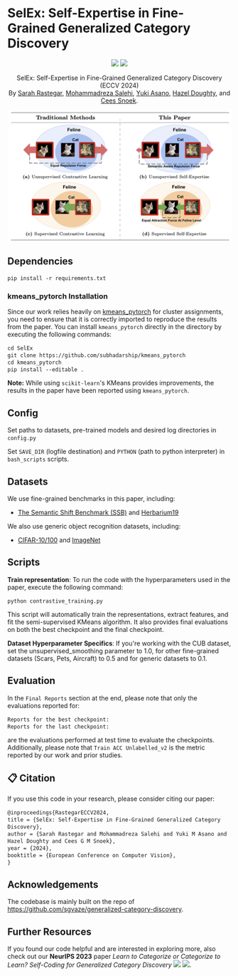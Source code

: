 # SelEx: Self-Expertise in Fine-Grained Generalized Category Discovery


<p align="center">
    <a href="https://www.arxiv.org/abs/2408.14371"><img src="https://img.shields.io/badge/-ECCV%2024-blue"></a>
    <a href="https://www.arxiv.org/abs/2408.14371"><img src="https://img.shields.io/badge/arXiv-2408.14371-red"></a>
</p>

<p align="center">
	SelEx: Self-Expertise in Fine-Grained Generalized Category Discovery (ECCV 2024)<br>
  By
  <a href="https://sarahrastegar.github.io/">Sarah Rastegar</a>, 
  <a href="https://smsd75.github.io/">Mohammadreza Salehi</a>, 
  <a href="https://yukimasano.github.io/">Yuki Asano</a>, 
  <a href="https://hazeldoughty.github.io/">Hazel Doughty</a>, and 
  <a href="https://www.ceessnoek.info/">Cees Snoek</a>.
</p>

![image](assets/selex.png)




## Dependencies

```
pip install -r requirements.txt
```

### kmeans_pytorch Installation
Since our work relies heavily on [kmeans_pytorch](https://github.com/subhadarship/kmeans_pytorch) for cluster assignments, you need to ensure that it is correctly imported to reproduce the results from the paper. You can install `kmeans_pytorch` directly in the directory by executing the following commands:

```
cd SelEx
git clone https://github.com/subhadarship/kmeans_pytorch
cd kmeans_pytorch
pip install --editable .
```

**Note:** While using `scikit-learn`'s KMeans provides improvements, the results in the paper have been reported using `kmeans_pytorch`.

## Config

Set paths to datasets, pre-trained models and desired log directories in ```config.py```

Set ```SAVE_DIR``` (logfile destination) and ```PYTHON``` (path to python interpreter) in ```bash_scripts``` scripts.

## Datasets

We use fine-grained benchmarks in this paper, including:                                                                                                                    
                                                                                                                                                                  
* [The Semantic Shift Benchmark (SSB)](https://github.com/sgvaze/osr_closed_set_all_you_need#ssb) and [Herbarium19](https://www.kaggle.com/c/herbarium-2019-fgvc6)

We also use generic object recognition datasets, including:

* [CIFAR-10/100](https://pytorch.org/vision/stable/datasets.html) and [ImageNet](https://image-net.org/download.php)


## Scripts

**Train representation**:
To run the code with the hyperparameters used in the paper, execute the following command:

```
python contrastive_training.py
```
This script will automatically train the representations, extract features, and fit the semi-supervised KMeans algorithm. It also provides final evaluations on both the best checkpoint and the final checkpoint.

**Dataset Hyperparameter Specifics**: If you're working with the CUB dataset, set the unsupervised_smoothing parameter to 1.0, for other fine-grained datasets (Scars, Pets, Aircraft) to 0.5 and for generic datasets to 0.1.

## Evaluation
In the `Final Reports` section at the end, please note that only the evaluations reported for:
```
Reports for the best checkpoint:
Reports for the last checkpoint:
```
are the evaluations performed at test time to evaluate the checkpoints. Additionally, please note that `Train ACC Unlabelled_v2` is the metric reported by our work and prior studies.

## <a name="cite"/> :clipboard: Citation

If you use this code in your research, please consider citing our paper:

```
@inproceedings{RastegarECCV2024,
title = {SelEx: Self-Expertise in Fine-Grained Generalized Category Discovery},
author = {Sarah Rastegar and Mohammadreza Salehi and Yuki M Asano and Hazel Doughty and Cees G M Snoek},
year = {2024},
booktitle = {European Conference on Computer Vision},
}
```

## Acknowledgements

The codebase is mainly built on the repo of https://github.com/sgvaze/generalized-category-discovery. 

## Further Resources
If you found our code helpful and are interested in exploring more, also check out our **NeurIPS 2023** paper *Learn to Categorize or Categorize to Learn? Self-Coding for Generalized Category Discovery* <a href="https://arxiv.org/abs/2310.19776"><img src="https://img.shields.io/badge/arXiv-2310.19776-red"></a> <a href="https://github.com/SarahRastegar/InfoSieve"><img src="https://img.shields.io/badge/GitHub-InfoSieve-green"></a>.

